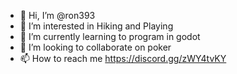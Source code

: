 - 👋 Hi, I’m @ron393
- 👀 I’m interested in Hiking and Playing
- 🌱 I’m currently learning to program in godot
- 💞️ I’m looking to collaborate on poker
- 📫 How to reach me https://discord.gg/zWY4tvKY


